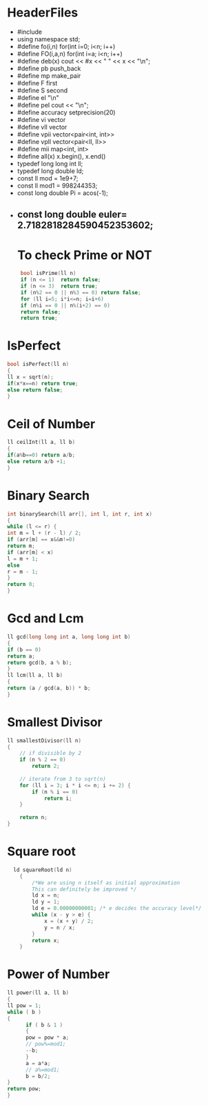 # HeaderFiles
- #include <iostream>
- using namespace std;
- #define fo(i,n) for(int i=0; i<n; i++)
- #define FO(i,a,n) for(int i=a; i<n; i++)
- #define deb(x) cout << #x << " " << x << "\n";
- #define pb push_back
- #define mp make_pair
- #define F first
- #define S second
- #define el "\n"
- #define pel cout << "\n";
- #define accuracy setprecision(20)
- #define vi vector<int>
- #define vll vector<ll>
- #define vpii vector<pair<int, int>>
- #define vpll vector<pair<ll, ll>>
- #define mii map<int, int>
- #define all(x) x.begin(), x.end()
- typedef long long int ll;
- typedef long double ld;
- const ll mod = 1e9+7;
- const ll mod1 = 998244353;
- const long double Pi = acos(-1);
- const long double euler= 2.7182818284590452353602;
  ---
  # To check Prime or NOT
  ```c++
   bool isPrime(ll n)
   if (n <= 1)  return false; 
   if (n <= 3)  return true; 
   if (n%2 == 0 || n%3 == 0) return false; 
   for (ll i=5; i*i<=n; i=i+6) 
   if (n%i == 0 || n%(i+2) == 0) 
   return false; 
   return true; 

  ```
 # IsPerfect
 ```c++
 bool isPerfect(ll n)
 {
 ll x = sqrt(n);
 if(x*x==n) return true;
 else return false;
 }
 ```
# Ceil of Number
```c++
ll ceilInt(ll a, ll b)
{
if(a%b==0) return a/b;
else return a/b +1;
}
```                       
# Binary Search
```c++
int binarySearch(ll arr[], int l, int r, int x) 
{ 
while (l <= r) { 
int m = l + (r - l) / 2; 
if (arr[m] == x&&m!=0) 
return m; 
if (arr[m] < x) 
l = m + 1; 
else
r = m - 1; 
} 
return 0; 
} 
``` 
# Gcd and Lcm 
```c++
ll gcd(long long int a, long long int b)
{
if (b == 0)
return a;
return gcd(b, a % b);
}
ll lcm(ll a, ll b)
{
return (a / gcd(a, b)) * b;
}
```
# Smallest Divisor
```c++
ll smallestDivisor(ll n)
{
    // if divisible by 2
    if (n % 2 == 0)
        return 2;
 
    // iterate from 3 to sqrt(n)
    for (ll i = 3; i * i <= n; i += 2) {
        if (n % i == 0)
            return i;
    }
 
    return n;
}
```  
# Square root
```c++
  ld squareRoot(ld n)
    {
        /*We are using n itself as initial approximation
        This can definitely be improved */
        ld x = n;
        ld y = 1;
        ld e = 0.00000000001; /* e decides the accuracy level*/
        while (x - y > e) {
            x = (x + y) / 2;
            y = n / x;
        }
        return x;
    }
  ```
  # Power of Number
  ```c++
  ll power(ll a, ll b) 
  { 
ll pow = 1; 
while ( b )  
{ 
        if ( b & 1 )  
        { 
        pow = pow * a;
        // pow%=mod1;
        --b; 
        } 
        a = a*a;
        // a%=mod1; 
        b = b/2; 
} 
return pow; 
} 
```  
  
